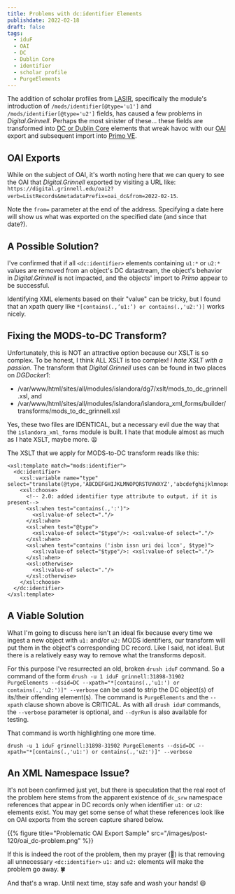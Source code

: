 ```yaml
---
title: Problems with dc:identifier Elements
publishdate: 2022-02-18
draft: false
tags:
  - iduF
  - OAI
  - DC
  - Dublin Core
  - identifier
  - scholar profile
  - PurgeElements
---
```


The addition of scholar profiles from [LASIR](https://github.com/Islandora-Collaboration-Group/LASIR), specifically the module's introduction of `/mods/identifier[@type='u1']` and `/mods/identifier[@type='u2']` fields, has caused a few problems in _Digital.Grinnell_.  Perhaps the most sinister of these... these fields are transformed into [DC or Dublin Core](https://www.dublincore.org/) elements that wreak havoc with our [OAI](https://www.openarchives.org/pmh/) export and subsequent import into [Primo VE](https://exlibrisgroup.com/products/primo-discovery-service/).

## OAI Exports

While on the subject of OAI, it's worth noting here that we can query to see the OAI that _Digital.Grinnell_ exported by visiting a URL like: `https://digital.grinnell.edu/oai2?verb=ListRecords&metadataPrefix=oai_dc&from=2022-02-15`.

Note the `from=` parameter at the end of the address.  Specifying a date here will show us what was exported on the specified date (and since that date?).

## A Possible Solution?

I've confirmed that if all `<dc:identifier>` elements containing `u1:*` or `u2:*` values are removed from an object's DC datastream, the object's behavior in _Digital.Grinnell_ is not impacted, and the objects' import to _Primo_ appear to be successful.

Identifying XML elements based on their "value" can be tricky, but I found that an xpath query like `*[contains(.,’u1:’) or contains(.,'u2:')]` works nicely.

## Fixing the MODS-to-DC Transform?

Unfortunately, this is NOT an attractive option because our XSLT is so complex.  To be honest, I think ALL XSLT is too complex!  _I hate XSLT with a passion._  The transform that _Digital.Grinnell_ uses can be found in two places on _DGDocker1_:

  - /var/www/html/sites/all/modules/islandora/dg7/xslt/mods_to_dc_grinnell.xsl, and
  - /var/www/html/sites/all/modules/islandora/islandora_xml_forms/builder/transforms/mods_to_dc_grinnell.xsl

Yes, these two files are IDENTICAL, but a necessary evil due the way that the `islandora_xml_forms` module is built.  I hate that module almost as much as I hate XSLT, maybe more.  :frowning:

The XSLT that we apply for MODS-to-DC transform reads like this:

```
<xsl:template match="mods:identifier">  
  <dc:identifier>  
    <xsl:variable name="type" select="translate(@type,'ABCDEFGHIJKLMNOPQRSTUVWXYZ','abcdefghijklmnopqrstuvwxyz')"/>  
    <xsl:choose>  
      <!-- 2.0: added identifier type attribute to output, if it is present-->  
      <xsl:when test="contains(.,':')">  
        <xsl:value-of select="."/>  
      </xsl:when>  
      <xsl:when test="@type">  
        <xsl:value-of select="$type"/>: <xsl:value-of select="."/>  
      </xsl:when>  
      <xsl:when test="contains ('isbn issn uri doi lccn', $type)">  
        <xsl:value-of select="$type"/>: <xsl:value-of select="."/>  
      </xsl:when>  
      <xsl:otherwise>  
        <xsl:value-of select="."/>  
      </xsl:otherwise>  
    </xsl:choose>  
  </dc:identifier>  
</xsl:template>  
```  

## A Viable Solution

What I'm going to discuss here isn't an ideal fix because every time we ingest a new object with `u1:` and/or `u2:` MODS identifiers, our transform will put them in the object's corresponding DC record.  Like I said, not ideal.  But there is a relatively easy way to remove what the transforms deposit.

For this purpose I've resurrected an old, broken `drush iduF` command.  So a command of the form `drush -u 1 iduF grinnell:31898-31902 PurgeElements --dsid=DC --xpath="*[contains(.,'u1:') or contains(.,'u2:')]" --verbose` can be used to strip the DC object(s) of its/their offending element(s).  The command is `PurgeElements` and the `--xpath` clause shown above is CRITICAL.  As with all `drush iduF` commands, the `--verbose` parameter is optional, and `--dyrRun` is also available for testing.

That command is worth highlighting one more time.

```
drush -u 1 iduF grinnell:31898-31902 PurgeElements --dsid=DC --xpath="*[contains(.,'u1:') or contains(.,'u2:')]" --verbose
```

## An XML Namespace Issue?

It's not been confirmed just yet, but there is speculation that the real root of the problem here stems from the apparent existence of `dc_srw` namespace references that appear in DC records only when identifier `u1:` or `u2:` elements exist.  You may get some sense of what these references look like on OAI exports from the screen capture shared below.

{{% figure title="Problematic OAI Export Sample" src="/images/post-120/oai_dc-problem.png" %}}  

If this is indeed the root of the problem, then my prayer (:pray:) is that removing all unnecessary `<dc:identifier>` `u1:` and `u2:` elements will make the problem go away.  :four_leaf_clover:


And that's a wrap.  Until next time, stay safe and wash your hands! :smile:
